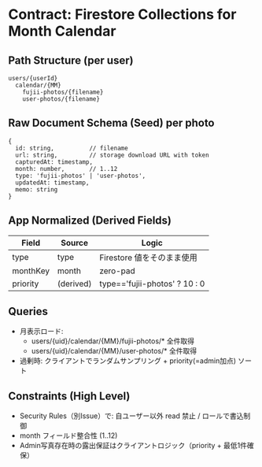 # Contract: Firestore Collections for Month Calendar

## Path Structure (per user)
```
users/{userId}
  calendar/{MM}
    fujii-photos/{filename}
    user-photos/{filename}
```

## Raw Document Schema (Seed) per photo
```
{
  id: string,          // filename
  url: string,         // storage download URL with token
  capturedAt: timestamp,
  month: number,       // 1..12
  type: 'fujii-photos' | 'user-photos',
  updatedAt: timestamp,
  memo: string
}
```

## App Normalized (Derived Fields)
| Field    | Source    | Logic                         |
| -------- | --------- | ----------------------------- |
| type     | type      | Firestore 値をそのまま使用    |
| monthKey | month     | zero-pad                      |
| priority | (derived) | type=='fujii-photos' ? 10 : 0 |

## Queries
- 月表示ロード:
  - users/{uid}/calendar/{MM}/fujii-photos/* 全件取得
  - users/{uid}/calendar/{MM}/user-photos/* 全件取得
- 過剰時: クライアントでランダムサンプリング + priority(=admin加点) ソート

## Constraints (High Level)
- Security Rules（別Issue）で: 自ユーザー以外 read 禁止 / ロールで書込制御
- month フィールド整合性 (1..12)
- Admin写真存在時の露出保証はクライアントロジック（priority + 最低1件確保）
